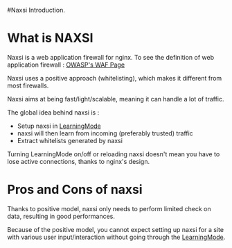 #Naxsi Introduction.


# What is NAXSI #

Naxsi is a web application firewall for nginx.
To see the definition of web application firewall : [OWASP's WAF Page](https://www.owasp.org/index.php/Web_Application_Firewall)

Naxsi uses a positive approach (whitelisting), which makes it different from most firewalls.

Naxsi aims at being fast/light/scalable, meaning it can handle a lot of traffic.

The global idea behind naxsi is :
  * Setup naxsi in [LearningMode](LearningMode.md)
  * naxsi will then learn from incoming (preferably trusted) traffic
  * Extract whitelists generated by naxsi

Turning LearningMode on/off or reloading naxsi doesn't mean you have to lose active connections, thanks to nginx's design.

# Pros and Cons of naxsi #

Thanks to positive model, naxsi only needs to perform limited check on data, resulting in good performances.

Because of the positive model, you cannot expect setting up naxsi for a site with various user input/interaction without going through the [LearningMode](LearningMode.md).